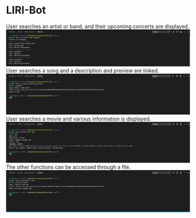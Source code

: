 # LIRI-Bot

User searches an artist or band, and their upcoming concerts are displayed.
![Concert Search](./images/example1.png)
User searches a song and a description and preview are linked.
![Spotify Search](./images/example2.png)
User searches a movie and various information is displayed.
![Movie Search](./images/example3.png)
The other functions can be accessed through a file.
![File Search](./images/example4.png)
